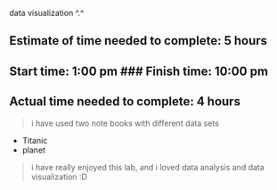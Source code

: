 data visualization ^.^

## Estimate of time needed to complete: 5 hours

## Start time: 1:00 pm ### Finish time: 10:00 pm 

## Actual time needed to complete: 4 hours

> i have used two note books with different data sets

- Titanic
- planet

> i have really enjoyed this lab, and i loved data analysis and data visualization :D

